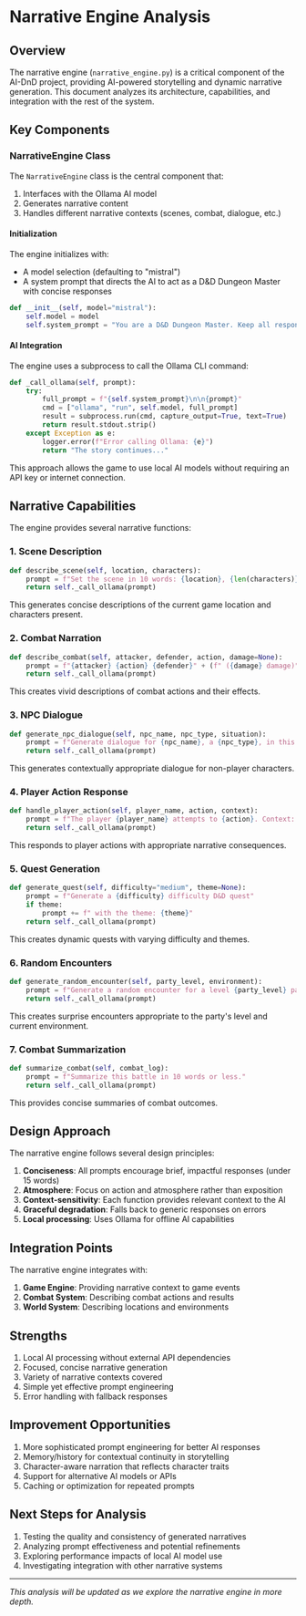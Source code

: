 # Narrative Engine Analysis

## Overview

The narrative engine (`narrative_engine.py`) is a critical component of the AI-DnD project, providing AI-powered storytelling and dynamic narrative generation. This document analyzes its architecture, capabilities, and integration with the rest of the system.

## Key Components

### NarrativeEngine Class

The `NarrativeEngine` class is the central component that:

1. Interfaces with the Ollama AI model
2. Generates narrative content
3. Handles different narrative contexts (scenes, combat, dialogue, etc.)

#### Initialization

The engine initializes with:
- A model selection (defaulting to "mistral")
- A system prompt that directs the AI to act as a D&D Dungeon Master with concise responses

```python
def __init__(self, model="mistral"):
    self.model = model
    self.system_prompt = "You are a D&D Dungeon Master. Keep all responses under 15 words and focus on action and atmosphere."
```

#### AI Integration

The engine uses a subprocess to call the Ollama CLI command:

```python
def _call_ollama(self, prompt):
    try:
        full_prompt = f"{self.system_prompt}\n\n{prompt}"
        cmd = ["ollama", "run", self.model, full_prompt]
        result = subprocess.run(cmd, capture_output=True, text=True)
        return result.stdout.strip()
    except Exception as e:
        logger.error(f"Error calling Ollama: {e}")
        return "The story continues..."
```

This approach allows the game to use local AI models without requiring an API key or internet connection.

## Narrative Capabilities

The engine provides several narrative functions:

### 1. Scene Description

```python
def describe_scene(self, location, characters):
    prompt = f"Set the scene in 10 words: {location}, {len(characters)} characters present."
    return self._call_ollama(prompt)
```

This generates concise descriptions of the current game location and characters present.

### 2. Combat Narration

```python
def describe_combat(self, attacker, defender, action, damage=None):
    prompt = f"{attacker} {action} {defender}" + (f" ({damage} damage)" if damage else "")
    return self._call_ollama(prompt)
```

This creates vivid descriptions of combat actions and their effects.

### 3. NPC Dialogue

```python
def generate_npc_dialogue(self, npc_name, npc_type, situation):
    prompt = f"Generate dialogue for {npc_name}, a {npc_type}, in this situation: {situation}"
    return self._call_ollama(prompt)
```

This generates contextually appropriate dialogue for non-player characters.

### 4. Player Action Response

```python
def handle_player_action(self, player_name, action, context):
    prompt = f"The player {player_name} attempts to {action}. Context: {context}"
    return self._call_ollama(prompt)
```

This responds to player actions with appropriate narrative consequences.

### 5. Quest Generation

```python
def generate_quest(self, difficulty="medium", theme=None):
    prompt = f"Generate a {difficulty} difficulty D&D quest"
    if theme:
        prompt += f" with the theme: {theme}"
    return self._call_ollama(prompt)
```

This creates dynamic quests with varying difficulty and themes.

### 6. Random Encounters

```python
def generate_random_encounter(self, party_level, environment):
    prompt = f"Generate a random encounter for a level {party_level} party in a {environment} environment."
    return self._call_ollama(prompt)
```

This creates surprise encounters appropriate to the party's level and current environment.

### 7. Combat Summarization

```python
def summarize_combat(self, combat_log):
    prompt = f"Summarize this battle in 10 words or less."
    return self._call_ollama(prompt)
```

This provides concise summaries of combat outcomes.

## Design Approach

The narrative engine follows several design principles:

1. **Conciseness**: All prompts encourage brief, impactful responses (under 15 words)
2. **Atmosphere**: Focus on action and atmosphere rather than exposition
3. **Context-sensitivity**: Each function provides relevant context to the AI
4. **Graceful degradation**: Falls back to generic responses on errors
5. **Local processing**: Uses Ollama for offline AI capabilities

## Integration Points

The narrative engine integrates with:

1. **Game Engine**: Providing narrative context to game events
2. **Combat System**: Describing combat actions and results
3. **World System**: Describing locations and environments

## Strengths

1. Local AI processing without external API dependencies
2. Focused, concise narrative generation
3. Variety of narrative contexts covered
4. Simple yet effective prompt engineering
5. Error handling with fallback responses

## Improvement Opportunities

1. More sophisticated prompt engineering for better AI responses
2. Memory/history for contextual continuity in storytelling
3. Character-aware narration that reflects character traits
4. Support for alternative AI models or APIs
5. Caching or optimization for repeated prompts

## Next Steps for Analysis

1. Testing the quality and consistency of generated narratives
2. Analyzing prompt effectiveness and potential refinements
3. Exploring performance impacts of local AI model use
4. Investigating integration with other narrative systems

---

*This analysis will be updated as we explore the narrative engine in more depth.*